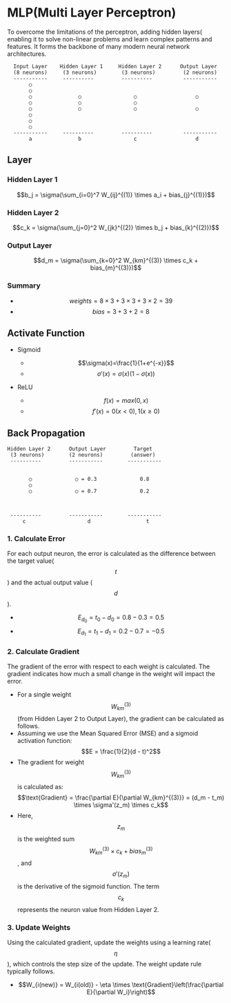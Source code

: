 # MLP(Multi Layer Perceptron)
To overcome the limitations of the perceptron, adding hidden layers( enabling it to solve non-linear problems and learn complex patterns and features.
It forms the backbone of many modern neural network architectures.

```
  Input Layer    Hidden Layer 1     Hidden Layer 2      Output Layer
  (8 neurons)     (3 neurons)        (3 neurons)         (2 neurons)
  -----------     ----------         ----------          -----------
       ○
       ○
       ○               ○                 ○                   ○
       ○               ○                 ○
       ○               ○                 ○                   ○
       ○
       ○
       ○
  -----------     ----------         ----------          -----------
       a               b                 c                   d
```

## Layer
### Hidden Layer 1
$$b_j = \sigma(\sum_{i=0}^7 W_{ij}^{(1)} \times a_i + bias_{j}^{(1)})$$

### Hidden Layer 2
$$c_k = \sigma(\sum_{j=0}^2 W_{jk}^{(2)} \times b_j + bias_{k}^{(2)})$$

### Output Layer
$$d_m = \sigma(\sum_{k=0}^2 W_{km}^{(3)} \times c_k + bias_{m}^{(3)})$$

### Summary
- $$weights=8 \times 3+3 \times 3+3 \times 2=39$$
- $$bias=3+3+2=8$$

## Activate Function
- Sigmoid
  - $$\sigma(x)=\frac{1}{1+e^{-x}}$$
  - $$\sigma'(x)=\sigma(x)(1-\sigma(x))$$

- ReLU
  - $$f(x)=max(0,x)$$
  - $$f'(x)=0(x<0), 1(x\geq0)$$

## Back Propagation
```
Hidden Layer 2      Output Layer         Target
 (3 neurons)        (2 neurons)         (answer)
 ----------         -----------        -----------


       ○              ○ = 0.3              0.8           
       ○  
       ○              ○ = 0.7              0.2
     
     
     
 ----------         -----------        -----------
     c                    d                  t 
```

### 1. Calculate Error
For each output neuron, the error is calculated as the difference between the target value($$t$$) and the actual output value ($$d$$).

- $$E_{d_0} = t_0 - d_0 = 0.8 - 0.3 = 0.5$$
- $$E_{d_1} = t_1 - d_1 = 0.2 - 0.7 = -0.5$$

### 2. Calculate Gradient
The gradient of the error with respect to each weight is calculated. The gradient indicates how much a small change in the weight will impact the error.

- For a single weight $$W_{km}^{(3)}$$ (from Hidden Layer 2 to Output Layer), the gradient can be calculated as follows.
- Assuming we use the Mean Squared Error (MSE) and a sigmoid activation function: 
$$E = \frac{1}{2}(d - t)^2$$
- The gradient for weight $$W_{km}^{(3)}$$ is calculated as:
$$\text{Gradient} = \frac{\partial E}{\partial W_{km}^{(3)}} = (d_m - t_m) \times \sigma'(z_m) \times c_k$$
- Here, $$z_m$$ is the weighted sum $$W_{km}^{(3)} \times c_k + bias_{m}^{(3)}$$, and $$\sigma'(z_m)$$ is the derivative of the sigmoid function. The term $$c_k$$ represents the neuron value from Hidden Layer 2.

### 3. Update Weights
Using the calculated gradient, update the weights using a learning rate($$\eta$$), which controls the step size of the update. The weight update rule typically follows.
   
- $$W_{i(new)} = W_{i(old)} - \eta \times \text{Gradient}\left(\frac{\partial E}{\partial W_i}\right)$$
